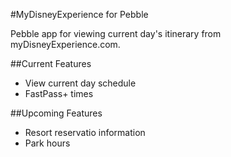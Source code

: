 #MyDisneyExperience for Pebble

Pebble app for viewing current day's itinerary from myDisneyExperience.com.

##Current Features

* View current day schedule
* FastPass+ times

##Upcoming Features

* Resort reservatio information
* Park hours
